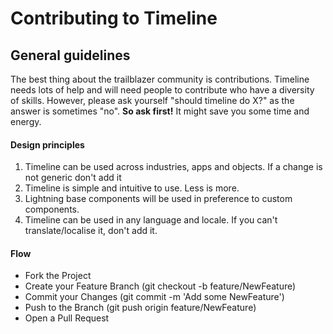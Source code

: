 # Contributing to Timeline

## General guidelines

The best thing about the trailblazer community is contributions. Timeline needs lots of help and will need people to contribute who have a diversity of skills. However, please ask yourself "should timeline do X?" as the answer is sometimes "no". **So ask first!** It might save you some time and energy.

#### Design principles

1.  Timeline can be used across industries, apps and objects. If a change is not generic don't add it
2.  Timeline is simple and intuitive to use. Less is more.
3.  Lightning base components will be used in preference to custom components.
4.  Timeline can be used in any language and locale. If you can't translate/localise it, don't add it.

#### Flow

- Fork the Project
- Create your Feature Branch (git checkout -b feature/NewFeature)
- Commit your Changes (git commit -m 'Add some NewFeature')
- Push to the Branch (git push origin feature/NewFeature)
- Open a Pull Request
